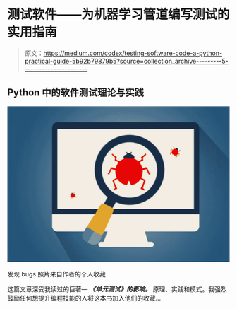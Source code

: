 # 测试软件——为机器学习管道编写测试的实用指南

> 原文：<https://medium.com/codex/testing-software-code-a-python-practical-guide-5b92b79879b5?source=collection_archive---------5----------------------->

## Python 中的软件测试理论与实践

![](img/3fadc2934d07be7ec77caedd357eb5e4.png)

发现 bugs 照片来自作者的个人收藏

这篇文章深受我读过的巨著— ***《单元测试》的影响。*** 原理、实践和模式。我强烈鼓励任何想提升编程技能的人将这本书加入他们的收藏…